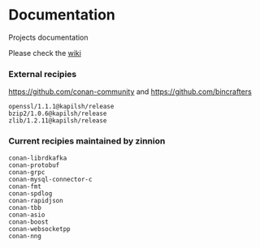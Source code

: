 # Documentation
Projects documentation

Please check the [wiki](https://github.com/maurodelazeri/Documentation/wiki)


### External recipies

https://github.com/conan-community and https://github.com/bincrafters

```
openssl/1.1.1@kapilsh/release
bzip2/1.0.6@kapilsh/release
zlib/1.2.11@kapilsh/release
```

### Current recipies maintained by zinnion

```
conan-librdkafka
conan-protobuf
conan-grpc
conan-mysql-connector-c
conan-fmt
conan-spdlog
conan-rapidjson
conan-tbb
conan-asio
conan-boost
conan-websocketpp
conan-nng
```

